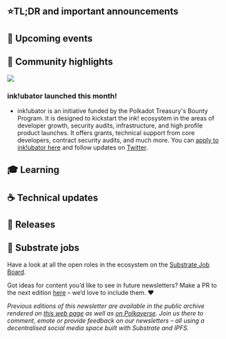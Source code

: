 ## ⭐TL;DR and important announcements

## 📆 Upcoming events

## 🔦 Community highlights

<img src="https://use.ink/img/twitter/inkubator-twitter.png" />

### ink!ubator launched this month!

* ink!ubator is an initiative funded by the Polkadot Treasury's Bounty Program. It is designed to kickstart the ink! ecosystem  in the areas of developer growth, security audits, infrastructure, and high profile product launches. It offers grants, technical support from core developers, contract security audits, and much more. You can [apply to ink!ubator here](https://use.ink/ubator/) and follow updates on [Twitter](https://twitter.com/ink_lang).

## 🎓 Learning

## ☕️ Technical updates

## 👀 Releases

## 📰 Substrate jobs

Have a look at all the open roles in the ecosystem on the [Substrate Job Board](https://careers.substrate.io/jobs).

Got ideas for content you’d like to see in future newsletters? Make a PR to the next edition [here](https://github.com/substrate-developer-hub/newsletter/pulls) – we’d love to include them. ❤️

_Previous editions of this newsletter are available in the public archive rendered on [this web page](https://substrate-developer-hub.github.io/newsletter/) as well as [on Polkaverse](https://polkaverse.com/10647). Join us there to comment, emote or provide feedback on our newsletters – all using a decentralised social media space built with Substrate and IPFS._
